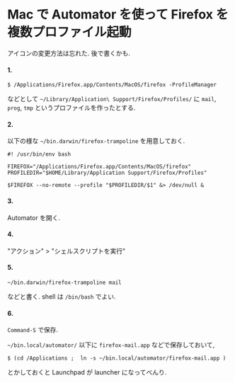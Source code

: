<!-- -*- coding: utf-8 -*- -->

# Mac で Automator を使って Firefox を複数プロファイル起動

アイコンの変更方法は忘れた. 後で書くかも.

#### 1.
```shell-script
$ /Applications/Firefox.app/Contents/MacOS/firefox -ProfileManager
```
などとして `~/Library/Application\ Support/Firefox/Profiles/` に `mail`, `prog`, `tmp`
というプロファイルを作ったとする.

#### 2.
以下の様な `~/bin.darwin/firefox-trampoline` を用意しておく.

```shell-script
#! /usr/bin/env bash

FIREFOX="/Applications/Firefox.app/Contents/MacOS/firefox"
PROFILEDIR="$HOME/Library/Application Support/Firefox/Profiles"

$FIREFOX --no-remote --profile "$PROFILEDIR/$1" &> /dev/null &
```

#### 3.
Automator を開く.

#### 4.

"アクション" > "シェルスクリプトを実行"

#### 5.

```shell-script
~/bin.darwin/firefox-trampoline mail
```

などと書く. shell は `/bin/bash` でよい.

#### 6.

`Command-S` で保存.

`~/bin.local/automator/` 以下に `firefox-mail.app` などで保存しておいて,

```shell-script
$ (cd /Applications ;  ln -s ~/bin.local/automator/firefox-mail.app )
```

とかしておくと Launchpad が launcher になってべんり.
